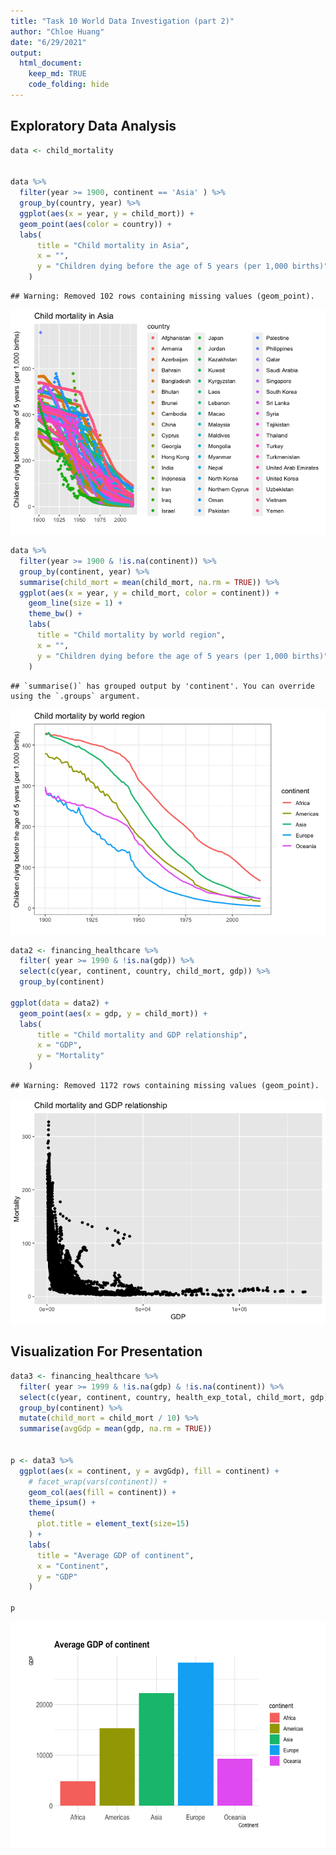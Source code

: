 ```yaml
---
title: "Task 10 World Data Investigation (part 2)"
author: "Chloe Huang"
date: "6/29/2021"
output: 
  html_document:
    keep_md: TRUE
    code_folding: hide
---
```







## Exploratory Data Analysis

```r
data <- child_mortality


data %>%
  filter(year >= 1900, continent == 'Asia' ) %>%
  group_by(country, year) %>%
  ggplot(aes(x = year, y = child_mort)) +
  geom_point(aes(color = country)) +
  labs(
      title = "Child mortality in Asia",
      x = "",
      y = "Children dying before the age of 5 years (per 1,000 births)"
    )
```

```
## Warning: Removed 102 rows containing missing values (geom_point).
```

![](Task10_World_data_part2_files/figure-html/unnamed-chunk-1-1.png)<!-- -->

```r
data %>% 
  filter(year >= 1900 & !is.na(continent)) %>%
  group_by(continent, year) %>% 
  summarise(child_mort = mean(child_mort, na.rm = TRUE)) %>% 
  ggplot(aes(x = year, y = child_mort, color = continent)) +
    geom_line(size = 1) +
    theme_bw() +
    labs(
      title = "Child mortality by world region",
      x = "",
      y = "Children dying before the age of 5 years (per 1,000 births)"
    )
```

```
## `summarise()` has grouped output by 'continent'. You can override using the `.groups` argument.
```

![](Task10_World_data_part2_files/figure-html/unnamed-chunk-1-2.png)<!-- -->

```r
data2 <- financing_healthcare %>%
  filter( year >= 1990 & !is.na(gdp)) %>%
  select(c(year, continent, country, child_mort, gdp)) %>%
  group_by(continent) 

ggplot(data = data2) +
  geom_point(aes(x = gdp, y = child_mort)) +
  labs(
      title = "Child mortality and GDP relationship",
      x = "GDP",
      y = "Mortality"
    )
```

```
## Warning: Removed 1172 rows containing missing values (geom_point).
```

![](Task10_World_data_part2_files/figure-html/unnamed-chunk-2-1.png)<!-- -->

## Visualization For Presentation 

```r
data3 <- financing_healthcare %>%
  filter( year >= 1999 & !is.na(gdp) & !is.na(continent)) %>%
  select(c(year, continent, country, health_exp_total, child_mort, gdp)) %>%
  group_by(continent) %>% 
  mutate(child_mort = child_mort / 10) %>% 
  summarise(avgGdp = mean(gdp, na.rm = TRUE)) 


p <- data3 %>%
  ggplot(aes(x = continent, y = avgGdp), fill = continent) +
    # facet_wrap(vars(continent)) +
    geom_col(aes(fill = continent)) +
    theme_ipsum() +
    theme(
      plot.title = element_text(size=15)
    ) +
    labs(
      title = "Average GDP of continent",
      x = "Continent",
      y = "GDP"
    )

p
```

![](Task10_World_data_part2_files/figure-html/unnamed-chunk-3-1.png)<!-- -->

